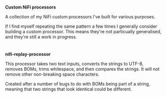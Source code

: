 **Custom NiFi processors**

A collection of my NiFi custom processors I've built for various purposes.

If I find myself repeating the same pattern a few times I generally consider building a custom processor.
This means they're not particually generalised, and they're still a work in progress.

#

**nifi-replay-processor**

This processor takes two text inputs, converts the strings to UTF-8, removes BOMs, trims whitespace, and then compares the strings.
It will not remove other non-breaking space characters.

Created after a number of bugs to do with BOMs being part of a string, meaning that two strings that look identical could be different.

